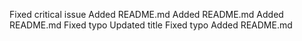 Fixed critical issue
Added README.md
Added README.md
Added README.md
Fixed typo
Updated title
Fixed typo
Added README.md
